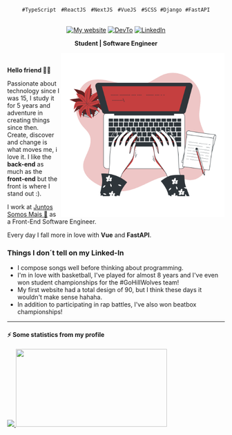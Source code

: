 <p align="center">
  <code>#TypeScript</code> &nbsp; <code>#ReactJS</code> &nbsp; <code>#NextJS</code> &nbsp; <code>#VueJS</code> &nbsp; <code>#SCSS</code> &nbsp;<code>#Django</code> &nbsp;<code>#FastAPI</code>
</p>

<br/>

<!-- Icons -->
<div align="center">
  <a href="https://www.oerebor.dev/" title="Learn With Me">
    <img alt="My website" src="https://img.shields.io/badge/oerebor.dev-%20-red"></a>
  <a href="https://dev.to/deverebor" title="Follow Me">
    <img src="https://img.shields.io/badge/Dev.To-%20%20-black" alt="DevTo" /></a>
  <a href="https://www.linkedin.com/in/lucas-souza-dev/" title="Conect with me">
    <img alt="LinkedIn" src="https://img.shields.io/badge/Linked--In-%20%20%20%20-blue"></a>
</div>

<!-- Title -->
<div align="center">
  <p><strong>Student | Software Engineer</strong></p>
</div>

<img src="assets/img/Typing-bro.svg" min-width="400px" width="380px" align="right" alt="Laptop">

<!-- Main Content -->
<p align="justify">
  &nbsp;&nbsp;&nbsp;

   <strong>Hello friend 👋🏽</strong>

   Passionate about technology since I was 15, I study it for 5 years and
   adventure in creating things since then. Create, discover and change is
   what moves me, i love it. I like the **back-end** as much as the
   **front-end** but the front is where I stand out :).

   I work at <a href="https://loja.juntossomosmais.com.br/home" target="_blank">Juntos Somos Mais 🧡</a> as a Front-End Software Engineer.

   Every day I fall more in love with **Vue** and **FastAPI**.
</p>

### Things I don´t tell on my Linked-In

- I compose songs well before thinking about programming.
- I'm in love with basketball, I've played for almost 8 years and I've even won student championships for the #GoHillWolves team!
- My first website had a total design of 90, but I think these days it wouldn't make sense hahaha.
- In addition to participating in rap battles, I've also won beatbox championships!

---

#### ⚡ Some statistics from my profile

<div>
  <a href="https://github.com/deverebor">
        <img height="180em" width="auto" src="https://github-readme-stats.vercel.app/api?username=deverebor&show_icons=true&theme=dark&include_all_commits=true&count_private=true"/>
   <img height="180em" width="350px" src="https://github-readme-stats.vercel.app/api/top-langs/?username=deverebor&layout=compact&langs_count=6&theme=dark"/>
  </a>
</div>

